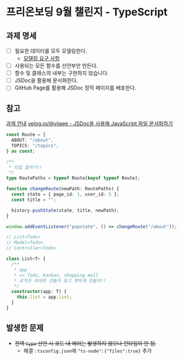 # 프리온보딩 9월 챌린지 - TypeScript

## 과제 명세

- [ ] 필요한 데이터를 모두 모델링한다.
  - [모델링 요구 사항](https://gist.github.com/pocojang/3c3d4470a3d2a978b5ebfb3f613e40fa#-requirements)
- [ ] 사용되는 모든 함수를 선언부만 만든다.
- [ ] 함수 및 클래스의 내부는 구현하지 않습니다.
- [ ] JSDoc을 활용해 문서화한다.
- [ ] GitHub Page를 활용해 JSDoc 정적 페이지를 배포한다.

## 참고

[과제 안내](https://gist.github.com/pocojang/3c3d4470a3d2a978b5ebfb3f613e40fa)
[velog.io/@yijaee - JSDoc을 사용해 JavaScript 파일 문서화하기](https://velog.io/@yijaee/JSDoc%EC%9D%84-%EC%82%AC%EC%9A%A9%ED%95%B4-JavaScript-%ED%8C%8C%EC%9D%BC-%EB%AC%B8%EC%84%9C%ED%99%94%ED%95%98%EA%B8%B0)

```typescript
const Route = {
  ABOUT: "/about",
  TOPICS: "/topics",
} as const;

/**
 * 타입 좁히기!!
 */
type RoutePaths = typeof Route[keyof typeof Route];

function changeRoute(newPath: RoutePaths) {
  const state = { page_id: 1, user_id: 5 };
  const title = "";

  history.pushState(state, title, newPath);
}

window.addEventListener("popstate", () => changeRoute("/about"));

// List<Todo>
// Model<Todo>
// Controller<Todo>

class List<T> {
  /**
   * app
   * => Todo, Kanban, shopping mall
   * 로직은 최대한 건들지 않고 편하게 만들자!!
   */
  constructor(app: T) {
    this.list = app.list;
  }
}
```

## 발생한 문제

- ~~전역 `type` 선언 시 코드 내 에러는 발생하지 않으나 런타임이 안 됨.~~
  - 해결 : `tsconfig.json`에 `"ts-node":{"files":true}` 추가
